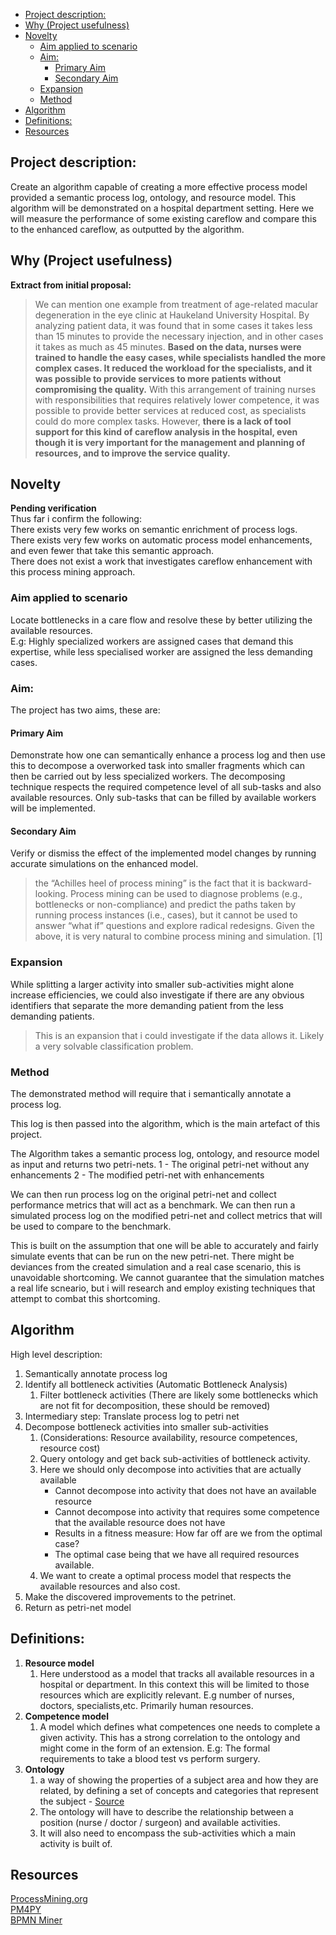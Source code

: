 - [Project description:](#project-description)
- [Why (Project usefulness)](#why-project-usefulness)
- [Novelty](#novelty)
  - [Aim applied to scenario](#aim-applied-to-scenario)
  - [Aim:](#aim)
    - [Primary Aim](#primary-aim)
    - [Secondary Aim](#secondary-aim)
  - [Expansion](#expansion)
  - [Method](#method)
- [Algorithm](#algorithm)
- [Definitions:](#definitions)
- [Resources](#resources)

## Project description:
   Create an algorithm capable of creating a more effective process model provided a semantic process log, ontology, and resource model. This algorithm will be demonstrated on a hospital department setting. Here we will measure the performance of some existing careflow and compare this to the enhanced careflow, as outputted by the algorithm.

## Why (Project usefulness)

**Extract from initial proposal:**

> We can mention one example from treatment of age-related macular degeneration in the eye clinic at Haukeland University Hospital. By analyzing patient data, it was found that in some cases it takes less than 15 minutes to provide the necessary injection, and in other cases it takes as much as 45 minutes. **Based on the data, nurses were trained to handle the easy cases, while specialists handled the more complex cases. It reduced the workload for the specialists, and it was possible to provide services to more patients without compromising the quality.** With this arrangement of training nurses with responsibilities that requires relatively lower competence, it was possible to provide better services at reduced cost, as specialists could do more complex tasks. However, **there is a lack of tool support for this kind of careflow analysis in the hospital, even though it is very important for the management and planning of resources, and to improve the service quality.**

## Novelty 
**Pending verification**  
Thus far i confirm the following:  
There exists very few works on semantic enrichment of process logs.  
There exists very few works on automatic process model enhancements, and even fewer that take this semantic approach.  
There does not exist a work that investigates careflow enhancement with this process mining approach.  



### Aim applied to scenario

Locate bottlenecks in a care flow and resolve these by better utilizing the available resources.  
E.g: Highly specialized workers are assigned cases that demand this expertise, while less specialised worker are assigned the less demanding cases.


### Aim:

The project has two aims, these are:

#### Primary Aim

Demonstrate how one can semantically enhance a process log and then use this to decompose a overworked task into smaller fragments which can then be carried out by less specialized workers. The decomposing technique respects the required competence level of all sub-tasks and also available resources. Only sub-tasks that can be filled by available workers will be implemented.

#### Secondary Aim

Verify or dismiss the effect of the implemented model changes by running accurate simulations on the enhanced model.

> the “Achilles heel of process mining” is the fact that it is backward-looking. Process mining can be used to diagnose problems (e.g., bottlenecks or non-compliance) and predict the paths taken by running process instances (i.e., cases), but it cannot be used to answer “what if” questions and explore radical redesigns. Given the above, it is very natural to combine process mining and simulation. [1]


### Expansion

While splitting a larger activity into smaller sub-activities might alone increase efficiencies, we could also investigate if there are any obvious identifiers that separate the more demanding patient from the less demanding patients. 

> This is an expansion that i could investigate if the data allows it. Likely a very solvable classification problem.

### Method

The demonstrated method will require that i semantically annotate a process log. 

This log is then passed into the algorithm, which is the main artefact of this project.

The Algorithm takes a semantic process log, ontology, and resource model as input and returns two petri-nets.
1 - The original petri-net without any enhancements
2 - The modified petri-net with enhancements

We can then run process log on the original petri-net and collect performance metrics that will act as a benchmark.
We can then run a simulated process log on the modified petri-net and collect metrics that will be used to compare to the benchmark.

This is built on the assumption that one will be able to accurately and fairly simulate events that can be run on the new petri-net. There might be deviances from the created simulation and a real case scenario, this is unavoidable shortcoming. We cannot guarantee that the simulation matches a real life scneario, but i will research and employ existing techniques that attempt to combat this shortcoming.
 

## Algorithm
High level description:

1. Semantically annotate process log
2. Identify all bottleneck activities (Automatic Bottleneck Analysis)
   1.  Filter bottleneck activities (There are likely some bottlenecks which are not fit for decomposition, these should be removed)
3.  Intermediary step: Translate process log to petri net
4.  Decompose bottleneck activities into smaller sub-activities 
    1.  (Considerations: Resource availability, resource competences, resource cost)
    2.  Query ontology and get back sub-activities of bottleneck activity.
    3.  Here we should only decompose into activities that are actually available 
         - Cannot decompose into activity that does not have an available resource 
         - Cannot decompose into activity that requires some competence that the available resource does not have
         -  Results in a fitness measure: How far off are we from the optimal case?
         -  The optimal case being that we have all required resources available.
    4.  We want to create a optimal process model that respects the available resources and also cost.
5.  Make the discovered improvements to the petrinet.
6.  Return as petri-net model

 

## Definitions:

1. **Resource model**
   1. Here understood as a model that tracks all available resources in a hospital or department. In this context this will be limited to those resources which are explicitly relevant. E.g number of nurses, doctors, specialists,etc. Primarily human resources.
2. **Competence model**
   1. A model which defines what competences one needs to complete a given activity. This has a strong correlation to the ontology and might come in the form of an extension. E.g: The formal requirements to take a blood test vs perform surgery.
3. **Ontology**
   1. a way of showing the properties of a subject area and how they are related, by defining a set of concepts and categories that represent the subject - [Source](<https://en.wikipedia.org/wiki/Ontology_(information_science)>)
   2. The ontology will have to describe the relationship between a position (nurse / doctor / surgeon) and available activities.
   3. It will also need to encompass the sub-activities which a main activity is built of.

## Resources

[ProcessMining.org](<https://[github.com/camunda](http://processmining.org/)>)  
[PM4PY](https://pm4py.fit.fraunhofer.de/)  
[BPMN Miner](https://github.com/hpl002/BPMN-Miner)

 

 